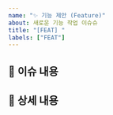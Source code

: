 ```yaml
---
name: "✨ 기능 제안 (Feature)"
about: 새로운 기능 작업 이슈슈
title: "[FEAT] "
labels: ["FEAT"]
---
```


## 📄 이슈 내용

<!--- 기능에 대한 요약 설명을 작성해 주세요. -->

## 📝 상세 내용

<!--- 기능 추가와 관련된 상세 내용을 작성해 주세요. -->
